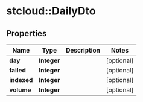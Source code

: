 # stcloud::DailyDto

## Properties
| Name        | Type        | Description | Notes      |
| ----------- | ----------- | ----------- | ---------- |
| **day**     | **Integer** |             | [optional] |
| **failed**  | **Integer** |             | [optional] |
| **indexed** | **Integer** |             | [optional] |
| **volume**  | **Integer** |             | [optional] |
